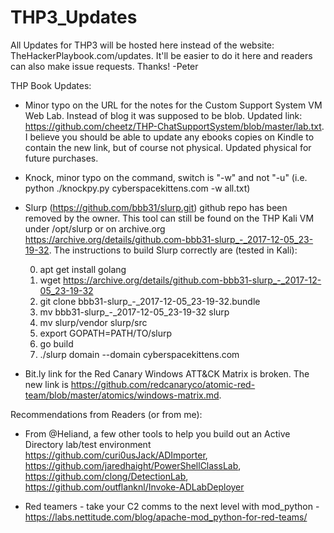 # THP3_Updates
All Updates for THP3 will be hosted here instead of the website: TheHackerPlaybook.com/updates.  It'll be easier to do it here and readers can also make issue requests.  Thanks! -Peter

THP Book Updates: 

- Minor typo on the URL for the notes for the Custom Support System VM Web Lab.  Instead of blog it was supposed to be blob.  Updated link: https://github.com/cheetz/THP-ChatSupportSystem/blob/master/lab.txt.  I believe you should be able to update any ebooks copies on Kindle to contain the new link, but of course not physical.  Updated physical for future purchases.
- Knock, minor typo on the command, switch is "-w" and not "-u" (i.e. python ./knockpy.py cyberspacekittens.com -w all.txt)
- Slurp (https://github.com/bbb31/slurp.git) github repo has been removed by the owner.  This tool can still be found on the THP Kali VM under /opt/slurp or on archive.org https://archive.org/details/github.com-bbb31-slurp_-_2017-12-05_23-19-32.
The instructions to build Slurp correctly are (tested in Kali):

  0. apt get install golang 
  1. wget https://archive.org/details/github.com-bbb31-slurp_-_2017-12-05_23-19-32
  2. git clone bbb31-slurp_-_2017-12-05_23-19-32.bundle
  3. mv bbb31-slurp_-_2017-12-05_23-19-32 slurp
  4. mv slurp/vendor slurp/src
  5. export GOPATH=PATH/TO/slurp
  6. go build
  7. ./slurp domain --domain cyberspacekittens.com

- Bit.ly link for the Red Canary Windows ATT&CK Matrix is broken.  The new link is https://github.com/redcanaryco/atomic-red-team/blob/master/atomics/windows-matrix.md.  


Recommendations from Readers (or from me):

- From @Heliand, a few other tools to help you build out an Active Directory lab/test environment https://github.com/curi0usJack/ADImporter, https://github.com/jaredhaight/PowerShellClassLab, https://github.com/clong/DetectionLab, https://github.com/outflanknl/Invoke-ADLabDeployer

- Red teamers - take your C2 comms to the next level with mod_python - https://labs.nettitude.com/blog/apache-mod_python-for-red-teams/
